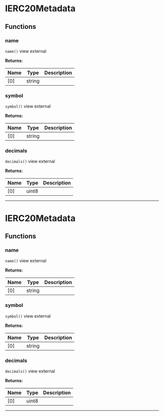 

# IERC20Metadata




## Functions
### name


`name()` view external






**Returns:**

| Name | Type | Description |
| ---- | ---- | ----------- |
| [0] | string |  |

### symbol


`symbol()` view external






**Returns:**

| Name | Type | Description |
| ---- | ---- | ----------- |
| [0] | string |  |

### decimals


`decimals()` view external






**Returns:**

| Name | Type | Description |
| ---- | ---- | ----------- |
| [0] | uint8 |  |



---




# IERC20Metadata




## Functions
### name


`name()` view external






**Returns:**

| Name | Type | Description |
| ---- | ---- | ----------- |
| [0] | string |  |

### symbol


`symbol()` view external






**Returns:**

| Name | Type | Description |
| ---- | ---- | ----------- |
| [0] | string |  |

### decimals


`decimals()` view external






**Returns:**

| Name | Type | Description |
| ---- | ---- | ----------- |
| [0] | uint8 |  |



---


